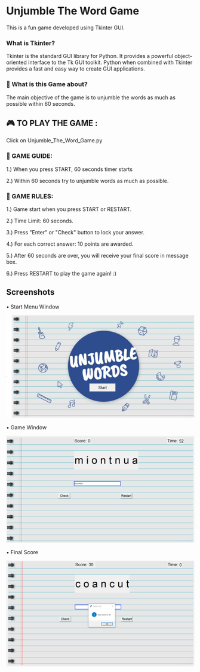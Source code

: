 # Unjumble The Word Game

This is a fun game developed using Tkinter GUI.

### What is Tkinter?

Tkinter is the standard GUI library for Python. It provides a powerful object-oriented interface to the Tk GUI toolkit.
Python when combined with Tkinter provides a fast and easy way to create GUI applications.

### 🤔 What is this Game about?

The main objective of the game is to unjumble the words as much as possible within 60 seconds.

## 🎮 TO PLAY THE GAME :

Click on Unjumble_The_Word_Game.py

### 📕 GAME GUIDE:

1.) When you press START, 60 seconds timer starts

2.) Within 60 seconds try to unjumble words as much as possible.

### 📜 GAME RULES:

1.) Game start when you press START or RESTART.

2.) Time Limit: 60 seconds.

3.) Press "Enter" or "Check" button to lock your answer.

4.) For each correct answer: 10 points are awarded.

5.) After 60 seconds are over, you will receive your final score in message box.

6.) Press RESTART to play the game again! :)

## Screenshots

• Start Menu Window

![](image/start-menu.jpg)

• Game Window

![](image/game-win1.jpg)

• Final Score

![](image/game-win2.jpg)
